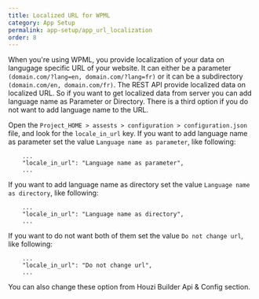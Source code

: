 ```yaml
---
title: Localized URL for WPML
category: App Setup
permalink: app-setup/app_url_localization
order: 8
---
```


When you're using WPML, you provide localization of your data on langugage specific URL of your website. It can either be a parameter `(domain.com/?lang=en, domain.com/?lang=fr)` or it can be a subdirectory `(domain.com/en, domain.com/fr)`. The REST API provide localized data on localized URL. So if you want to get localized data from server you can add language name as Parameter or Directory. There is a third option if you do not want to add language name to the URL.

Open the `Project_HOME > assests > configuration > configuration.json` file, and look for the `locale_in_url` key. 
If you want to add language name as parameter set the value `Language name as parameter`, like following:

```
    ...
    "locale_in_url": "Language name as parameter",
    ...
```

If you want to add language name as directory set the value `Language name as directory`, like following:

```
    ...
    "locale_in_url": "Language name as directory",
    ...
```

If you want to do not want both of them set the value `Do not change url`, like following:

```
    ...
    "locale_in_url": "Do not change url",
    ...
```

You can also change these option from Houzi Builder Api & Config section.